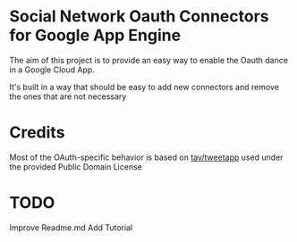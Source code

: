 Social Network Oauth Connectors for Google App Engine
=====================================================


The aim of this project is to provide an easy way to enable the Oauth
dance in a Google Cloud App.

It's built in a way that should be easy to add new connectors and remove
the ones that are not necessary

Credits
=======
Most of the OAuth-specific behavior is based on
[tav/tweetapp](http://github.com/tav/tweetapp) used under the provided
Public Domain License

TODO
====
Improve Readme.md
Add Tutorial
